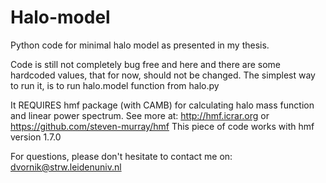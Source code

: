 # Halo-model
Python code for minimal halo model as presented in my thesis.

Code is still not completely bug free and here and there are some hardcoded values, that for now, should not be changed. The simplest way to run it, is to run halo.model function from halo.py

It REQUIRES hmf package (with CAMB) for calculating halo mass function and linear power spectrum. See more at: http://hmf.icrar.org or https://github.com/steven-murray/hmf This piece of code works with hmf version 1.7.0

For questions, please don't hesitate to contact me on: dvornik@strw.leidenuniv.nl


